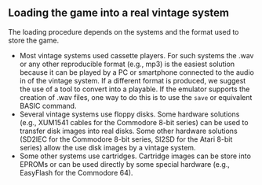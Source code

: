 ## Loading the game into a real vintage system
The loading procedure depends on the systems and the format used to store the game. 

- Most vintage systems used cassette players. For such systems the .wav or any other reproducible format (e.g., mp3) 
is the easiest solution because it can be played by a PC or smartphone connected to the audio in of the vintage system.
If a different format is produced, we suggest the use of a tool to convert into a playable.
If the emulator supports the creation of .wav files, one way to do this is to use the `save` or equivalent BASIC command.
- Several vintage systems use floppy disks. 
Some hardware solutions (e.g., XUM1541 cables for the Commodore 8-bit series) can be used to transfer disk images into real disks. 
Some other hardware solutions (SD2IEC for the Commodore 8-bit series, SI2SD for the Atari 8-bit series) allow the use disk images by a vintage system.
- Some other systems use cartridges. Cartridge images can be store into EPROMs or can be used directly by some special hardware (e.g., EasyFlash for the Commodore 64).
